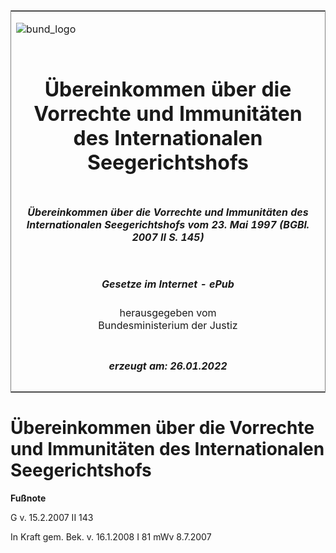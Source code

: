 <span id="DECKBLATT.html"></span>

<table border="0" frame="border" width="100%">

<tr valign="top">

<td align="left">

![bund\_logo](BfJ_2021_Web_de_de.gif)

</td>

<td align="right">

 

</td>

</tr>

<tr align="center" valign="middle">

<td colspan="2">

# Übereinkommen über die Vorrechte und Immunitäten des Internationalen Seegerichtshofs

</td>

</tr>

<tr align="center" valign="middle">

<td colspan="2">

##### Übereinkommen über die Vorrechte und Immunitäten des Internationalen Seegerichtshofs vom 23. Mai 1997 (BGBl. 2007 II S. 145)

</td>

</tr>

<tr align="center" valign="middle">

<td colspan="2">

  
  

##### Gesetze im Internet - ePub  
  
herausgegeben vom  
Bundesministerium der Justiz

</td>

</tr>

<tr align="center" valign="bottom">

<td colspan="2">

  
  

##### erzeugt am: 26.01.2022

</td>

</tr>

</table>

<span id="BJNR014520007.html"></span>

# Übereinkommen über die Vorrechte und Immunitäten des Internationalen Seegerichtshofs

<div>

  
**Fußnote**

<div class="jnhtml">

<div>

<div class="jurAbsatz">

G v. 15.2.2007 II 143

</div>

<div class="jurAbsatz">

  
In Kraft gem. Bek. v. 16.1.2008 I 81 mWv 8.7.2007

</div>

</div>

</div>

</div>
